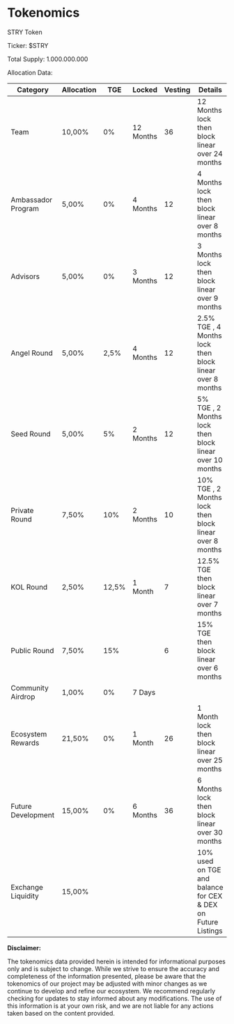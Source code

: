 # Tokenomics

STRY Token

Ticker: $STRY

Total Supply: 1.000.000.000

Allocation Data:

<table><thead><tr><th width="149">Category</th><th>Allocation</th><th>TGE</th><th>Locked</th><th>Vesting </th><th>Details</th></tr></thead><tbody><tr><td>Team</td><td>10,00%</td><td>0%</td><td>12 Months</td><td>36</td><td> 12 Months lock then block linear over 24 months </td></tr><tr><td>Ambassador Program</td><td>5,00%</td><td>0%</td><td>4 Months</td><td>12</td><td>4 Months lock then block linear over 8 months</td></tr><tr><td>Advisors</td><td>5,00%</td><td>0%</td><td>3 Months</td><td>12</td><td> 3 Months lock then block linear over 9 months </td></tr><tr><td>Angel Round</td><td>5,00%</td><td>2,5%</td><td>4 Months</td><td>12</td><td>2.5% TGE , 4 Months lock then block linear over 8 months</td></tr><tr><td>Seed Round</td><td>5,00%</td><td>5%</td><td>2 Months</td><td>12</td><td> 5% TGE , 2 Months lock then block linear over 10 months </td></tr><tr><td>Private Round</td><td>7,50%</td><td>10%</td><td>2 Months</td><td>10</td><td>10% TGE , 2 Months lock then block linear over 8 months</td></tr><tr><td>KOL Round</td><td>2,50%</td><td>12,5%</td><td>1 Month</td><td>7</td><td> 12.5% TGE then block linear over 7 months </td></tr><tr><td>Public Round</td><td>7,50%</td><td>15%</td><td> </td><td>6</td><td>15% TGE then block linear over 6 months</td></tr><tr><td>Community Airdrop</td><td>1,00%</td><td>0%</td><td>7 Days</td><td> </td><td> </td></tr><tr><td>Ecosystem Rewards</td><td>21,50%</td><td>0%</td><td>1 Month</td><td>26</td><td>1 Month lock then block linear over 25 months</td></tr><tr><td>Future Development</td><td>15,00%</td><td>0%</td><td>6 Months</td><td>36</td><td> 6 Months lock then block linear over 30 months </td></tr><tr><td>Exchange Liquidity</td><td>15,00%</td><td> </td><td> </td><td> </td><td>10% used on TGE and balance for CEX &#x26; DEX on Future Listings</td></tr></tbody></table>



**Disclaimer:**

The tokenomics data provided herein is intended for informational purposes only and is subject to change. While we strive to ensure the accuracy and completeness of the information presented, please be aware that the tokenomics of our project may be adjusted with minor changes as we continue to develop and refine our ecosystem. We recommend regularly checking for updates to stay informed about any modifications. The use of this information is at your own risk, and we are not liable for any actions taken based on the content provided.
